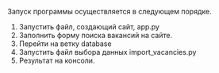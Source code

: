 Запуск программы осуществляется в следующем порядке.
1.	Запустить файл, создающий сайт, app.py
2.	Заполнить форму поиска вакансий на сайте.
3.	Перейти на ветку database
4.	Запустить файл выбора данных import_vacancies.py
5.	Результат на консоли.
